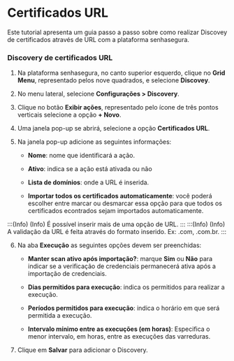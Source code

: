 # Certificados URL

Este tutorial apresenta um guia passo a passo sobre como realizar Discovey de certificados através de URL com a plataforma senhasegura.

### Discovery de certificados URL

1. Na plataforma senhasegura, no canto superior esquerdo, clique no **Grid Menu**, representado pelos nove quadrados, e selecione **Discovey**.

1. No menu lateral, selecione **Configurações > Discovery**.
1. Clique no botão **Exibir ações**, representado pelo ícone de três pontos verticais selecione a opção **+ Novo**.
1. Uma janela pop-up se abrirá, selecione a opção **Certificados URL**.

1. Na janela pop-up adicione as seguintes informações:

    * **Nome**: nome que identificará a ação.

    * **Ativo**: indica se a ação está ativada ou não

    * **Lista de domínios**: onde a URL é inserida.

    * **Importar todos os certificados automaticamente**: você poderá escolher entre marcar ou desmarcar essa opção para que todos os certificados econtrados sejam importados automaticamente.

:::(Info) (Info)
É possível inserir mais de uma opção de URL.
:::
:::(Info) (Info)
A validação da URL é feita através do formato inserido. Ex: .com, .com.br. 
:::

6. Na aba **Execução** as seguintes opções devem ser preenchidas:

    * **Manter scan ativo após importação?**: marque **Sim** ou **Não** para indicar se a verificação de credenciais permanecerá ativa após a importação de credenciais.

    * **Dias permitidos para execução**: indica os permitidos para realizar a execução.

    * **Períodos permitidos para execução**: indica o horário em que será permitida a execução.

    * **Intervalo mínimo entre as execuções (em horas)**: Especifica o menor intervalo, em horas, entre as execuções das varreduras.

7. Clique em **Salvar** para adicionar o Discovery.